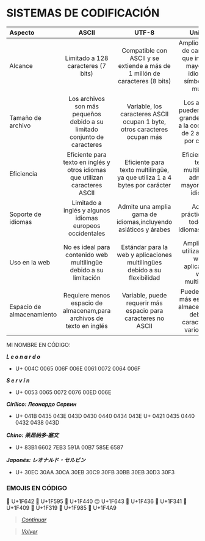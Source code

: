 # SISTEMAS DE CODIFICACIÓN

| Aspecto | ASCII | UTF-8 | Unicode |
| :------------ |:---------------:| :---------------:| :-----:|
| Alcance        | Limitado a 128 caracteres (7 bits) | Compatible con ASCII y se extiende a más de 1 millón de caracteres (8 bits) | Amplio conjunto de caracteres que incluye la mayoría de idiomas y símbolos del mundo |
| Tamaño de archivo | Los archivos son más pequeños debido a su limitado conjunto de caracteres | Variable, los caracteres ASCII ocupan 1 byte, otros caracteres ocupan más | Los archivos pueden ser más grandes debido a la codificación de 2 a 4 bytes por carácter |
| Eficiencia  | Eficiente para texto en inglés y otros idiomas que utilizan caracteres ASCII | Eficiente para texto multilingüe, ya que utiliza 1 a 4 bytes por carácter | Eficiente para texto multilingüe y admite la mayoría de los idiomas |
| Soporte de idiomas  | Limitado a inglés y algunos idiomas europeos occidentales | Admite una amplia gama de idiomas,incluyendo asiáticos y árabes | Admite prácticamente todos los idiomas escritos |
| Uso en la web  | No es ideal para contenido web multilingüe debido a su limitación | Estándar para la web y aplicaciones multilingües debido a su flexibilidad | Ampliamente utilizado en la web y aplicaciones web multilingües |
| Espacio de almacenamiento  | Requiere menos espacio de almacenam,para archivos de texto en inglés | Variable, puede requerir más espacio para caracteres no ASCII | Puede requerir más espacio de almacenamiento debido a caracteres de varios bytes |

MI NOMBRE EN CÓDIGO:

***L e o n a r d o***

- U+ 004C 0065 006F 006E 0061 0072 0064 006F

***S e r v í n***

- U+ 0053 0065 0072 0076 00ED 006E

***Cirílico: Леонардо Сервин***

- U+ 041B 0435 043E 043D 0430 0440 0434 043E      U+ 0421 0435 0440 0432 0438 043D

***Chino: 莱昂纳多·塞文***

- U+ 83B1 6602 7EB3 591A 00B7 585E 6587

***Japonés: レオナルド・セルビン***

- U+ 30EC 30AA 30CA 30EB 30C9 30FB 30BB 30EB 30D3 30F3

### EMOJIS EN CÓDIGO

🙂 U+1F642
🖕 U+1F595
👀 U+1F440
🙃 U+1F643
🐶 U+1F436
🍁 U+1F341
🐉 U+1F409
🌙 U+1F319
🦅 U+1F985
💩 U+1F4A9

> [*Continuar*](Tarea2-3.md)

> [*Volver*](Tarea2-1.md)
